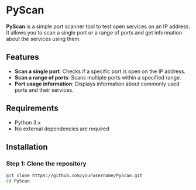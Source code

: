# PyScan

**PyScan** is a simple port scanner tool to test open services on an IP address. It allows you to scan a single port or a range of ports and get information about the services using them.

## Features
- **Scan a single port**: Checks if a specific port is open on the IP address.
- **Scan a range of ports**: Scans multiple ports within a specified range.
- **Port usage information**: Displays information about commonly used ports and their services.

## Requirements

- Python 3.x
- No external dependencies are required

## Installation

### Step 1: Clone the repository

```bash
git clone https://github.com/yourusername/PyScan.git
cd PyScan

